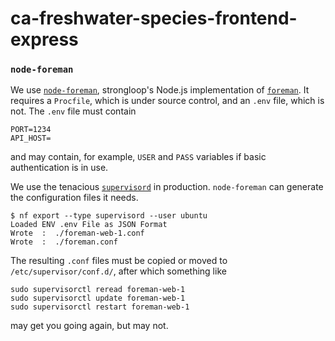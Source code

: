 ca-freshwater-species-frontend-express
======================================

### `node-foreman`

We use [`node-foreman`](https://github.com/strongloop/node-foreman), strongloop's Node.js implementation of
[`foreman`](https://github.com/ddollar/foreman). It requires a `Procfile`, which is under source control, and an `.env`
file, which is not. The `.env` file must contain

```
PORT=1234
API_HOST=
```

and may contain, for example, `USER` and `PASS` variables if basic authentication is in use.

We use the tenacious [`supervisord`](http://www.supervisord.org/) in production. `node-foreman` can generate the configuration files
it needs.

```
$ nf export --type supervisord --user ubuntu
Loaded ENV .env File as JSON Format
Wrote  :  ./foreman-web-1.conf
Wrote  :  ./foreman.conf
```

The resulting `.conf` files must be copied or moved to `/etc/supervisor/conf.d/`, after which something like

```
sudo supervisorctl reread foreman-web-1
sudo supervisorctl update foreman-web-1
sudo supervisorctl restart foreman-web-1
```

may get you going again, but may not.
